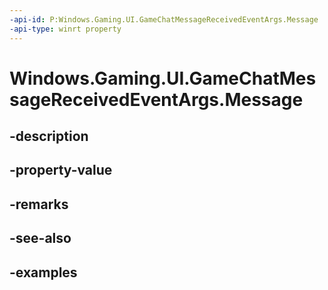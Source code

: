 ```yaml
---
-api-id: P:Windows.Gaming.UI.GameChatMessageReceivedEventArgs.Message
-api-type: winrt property
---
```


<!-- Property syntax.
public string Message { get; }
-->

# Windows.Gaming.UI.GameChatMessageReceivedEventArgs.Message

## -description

## -property-value

## -remarks

## -see-also

## -examples

